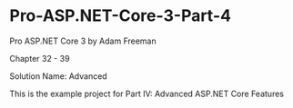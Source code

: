 # Pro-ASP.NET-Core-3-Part-4

Pro ASP.NET Core 3 by Adam Freeman

Chapter 32 - 39

Solution Name: Advanced

This is the example project for Part IV: Advanced ASP.NET Core Features 
